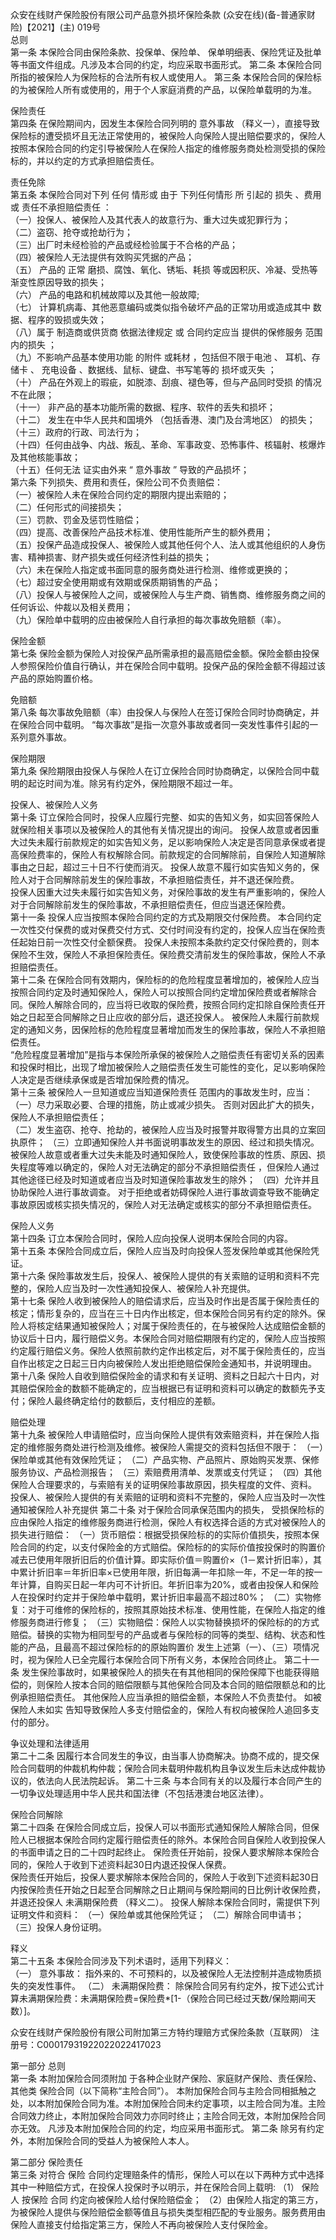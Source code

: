 众安在线财产保险股份有限公司产品意外损坏保险条款
(众安在线)(备-普通家财险)【2021】(主) 019号   
总则   
    第一条    本保险合同由保险条款、投保单、保险单、 保单明细表、保险凭证及批单等书面文件组成。凡涉及本合同的约定，均应采取书面形式。 
    第二条   本保险合同所指的被保险人为保险标的合法所有权人或使用人。 
    第三条   本保险合同的保险标的为被保险人所有或使用的，用于个人家庭消费的产品，以保险单载明的为准。 
  
保险责任  
    第四条   在保险期间内，因发生本保险合同列明的 意外事故  （释义一），直接导致保险标的遭受损坏且无法正常使用的，被保险人向保险人提出赔偿要求的，保险人按照本保险合同的约定引导被保险人在保险人指定的维修服务商处检测受损的保险标的，并以约定的方式承担赔偿责任。 
  
责任免除   
第五条   本保险合同对下列  任何  情形或  由于  下列任何情形  所  引起的  损失  、费用  或  责任不承担赔偿责任  ：   
（一）投保人、被保险人及其代表人的故意行为、重大过失或犯罪行为；   
（二）盗窃、抢夺或抢劫行为；   
    （三）出厂时未经检验的产品或经检验属于不合格的产品；   
    （四）被保险人无法提供有效购买凭据的产品；   
    （五）  产品的  正常  磨损、腐蚀、氧化、锈垢、耗损  等或因积灰、冷凝、受热等渐变性原因导致的损失；   
    （六）  产品的电路和机械故障以及其他一般故障;   
    （七）  计算机病毒、其他恶意编码或类似指令破坏产品的正常功用或造成其中       数据、程序的毁损或失效；   
    （八）属于  制造商或供货商  依据法律规定  或  合同约定应当  提供的保修服务  范围内的损失  ；   
    （九）不影响产品基本使用功能  的附件  或耗材  ，包括但不限于电池  、  耳机、存储卡  、  充电设备  、数据线、鼠标、键盘、书写笔等的  损坏或灭失  ；   
    （十）  产品在外观上的瑕疵，如脱漆、刮痕、褪色等，但与产品同时受损  的情况  不在此限；   
    （十一）  非产品的基本功能所需的数据、程序、软件的丢失和损坏；   
    （十二）  发生在中华人民共和国境外  （包括香港、澳门及台湾地区）  的损失；   
    （十三）政府的行政、司法行为；   
    （十四）任何由战争、内战、叛乱、革命、军事政变、恐怖事件、核辐射、核爆炸及其他核能事故；   
    （十五）任何无法  证实由外来  “  意外事故  ”  导致的产品损坏；   
    第六条 下列损失、费用和责任，保险公司不负责赔偿：   
    （一）被保险人未在保险合同约定的期限内提出索赔的；   
    （二）任何形式的间接损失；   
    （三）罚款、罚金及惩罚性赔偿；   
    （四）提高、改善保险产品技术标准、使用性能所产生的额外费用；   
    （五）投保产品造成投保人、被保险人或其他任何个人、法人或其他组织的人身伤害、精神损害、财产损失或任何经济性利益的损失；   
    （六）未在保险人指定或书面同意的服务商处进行检测、维修或更换的；   
    （七）超过安全使用期或有效期或保质期销售的产品；   
    （八）投保人与被保险人之间，或被保险人与生产商、销售商、维修服务商之间的任何诉讼、仲裁以及相关费用；   
    （九）保险单中载明的应由被保险人自行承担的每次事故免赔额（率）。   
   
保险金额  
    第七条   保险金额为保险人对投保产品所需承担的最高赔偿金额。保险金额由投保人参照保险价值自行确认，并在保险合同中载明。投保产品的保险金额不得超过该产品的原始购置价格。 
  
免赔额  
    第八条   每次事故免赔额（率）由投保人与保险人在签订保险合同时协商确定，并在保险合同中载明。 
    “每次事故”是指一次意外事故或者同一突发性事件引起的一系列意外事故。 
  
保险期限   
    第九条   保险期限由投保人与保险人在订立保险合同时协商确定，以保险合同中载明的起讫时间为准。除另有约定外，保险期限不超过一年。 
   
投保人、被保险人义务  
    第十条   订立保险合同时，投保人应履行完整、如实的告知义务，如实回答保险人就保险相关事项以及被保险人的其他有关情况提出的询问。 
    投保人故意或者因重大过失未履行前款规定的如实告知义务，足以影响保险人决定是否同意承保或者提高保险费率的，保险人有权解除合同。前款规定的合同解除前，自保险人知道解除事由之日起，超过三十日不行使而消灭。 
    投保人故意不履行如实告知义务的，保险人对于合同解除前发生的保险事故，不承担赔偿责任，并不退还保险费。   
    投保人因重大过失未履行如实告知义务，对保险事故的发生有严重影响的，保险人对于合同解除前发生的保险事故，不承担赔偿责任，但应当退还保险费。   
    第十一条   投保人应当按照本保险合同约定的方式及期限交付保险费。 
    本合同约定一次性交付保费的或对保费交付方式、交付时间没有约定的，投保人应当在保险责任起始日前一次性交付全额保费。 投保人未按照本条款约定交付保险费的，则本保险不生效，保险人不承担保险责任。保险费交清前发生的保险事故，保险人不承担赔偿责任。   
    第十二条   在保险合同有效期内，保险标的的危险程度显著增加的，被保险人应当按照合同约定及时通知保险人，保险人可以按照合同约定增加保险费或者解除合同。保险人解除合同的，应当将已收取的保险费，按照合同约定扣除自保险责任开始之日起至合同解除之日止应收的部分后，退还投保人。 
    被保险人未履行前款规定的通知义务，因保险标的危险程度显著增加而发生的保险事故，保险人不承担赔偿责任。  
    “危险程度显著增加”是指与本保险所承保的被保险人之赔偿责任有密切关系的因素和投保时相比，出现了增加被保险人之赔偿责任发生可能性的变化，足以影响保险人决定是否继续承保或是否增加保险费的情况。  
    第十三条   被保险人一旦知道或应当知道保险责任 范围内的事故发生时，应当：  
    （一）尽力采取必要、合理的措施，防止或减少损失。 否则对因此扩大的损失，保险人不承担赔偿责任；  
    （二）发生盗窃、抢夺、抢劫的，被保险人应当及时报警并取得警方出具的立案回执原件； 
    （三）立即通知保险人并书面说明事故发生的原因、经过和损失情况。 被保险人故意或者重大过失未能及时通知保险人，致使保险事故的性质、原因、损失程度等难以确定的，保险人对无法确定的部分不承担赔偿责任  ，但保险人通过其他途径已经及时知道或者应当及时知道保险事故发生的除外； 
    （四）允许并且协助保险人进行事故调查。 对于拒绝或者妨碍保险人进行事故调查导致不能确定事故原因或核实损失情况的，保险人对无法确定或核实的部分不承担赔偿责任。  
   
保险人义务   
    第十四条   订立本保险合同时，保险人应向投保人说明本保险合同的内容。  
    第十五条   本保险合同成立后，保险人应当及时向投保人签发保险单或其他保险凭证。   
    第十六条   保险事故发生后，投保人、被保险人提供的有关索赔的证明和资料不完整的，保险人应当及时一次性通知投保人、被保险人补充提供。   
    第十七条   保险人收到被保险人的赔偿请求后，应当及时作出是否属于保险责任的核定；情形复杂的，应当在三十日内作出核定，但本保险合同另有约定的除外。保险人将核定结果通知被保险人；对属于保险责任的，在与被保险人达成赔偿金额的协议后十日内，履行赔偿义务。本保险合同对赔偿期限有约定的，保险人应当按照约定履行赔偿义务。保险人依照前款约定作出核定后，对不属于保险责任的，应当自作出核定之日起三日内向被保险人发出拒绝赔偿保险金通知书，并说明理由。  
    第十八条   保险人自收到赔偿保险金的请求和有关证明、资料之日起六十日内，对其赔偿保险金的数额不能确定的，应当根据已有证明和资料可以确定的数额先予支付；保险人最终确定给付的数额后，支付相应的差额。  
  
赔偿处理   
    第十九条   被保险人申请赔偿时，应当向保险人提供有效索赔资料，并在保险人指定的维修服务商处进行检测及维修。被保险人需提交的资料包括但不限于： 
       （一）保险单或其他有效保险凭证； 
       （二）产品实物、产品照片、原始购买发票、保修服务协议、产品检测报告； 
       （三）索赔费用清单、发票或支付凭证； 
       （四）其他保险人合理要求的，与索赔有关的证明保险事故原因，损失程度的文件、资料。 
    投保人、被保险人提供的有关索赔的证明和资料不完整的，保险人应当及时一次性通知被保险人补充提供 
    第二十条   对于保险合同承保范围内的损失， 受损保险标的应由保险人指定的维修服务商进行检测，保险人有权选择合适的方式对被保险人的损失进行赔偿： 
    （一）货币赔偿：根据受损保险标的的实际价值损失，按照本保险合同的约定，以支付保险金的方式赔偿。保险标的的实际价值按投保时的购置价减去已使用年限折旧后的价值计算。即实际价值＝购置价×（1－累计折旧率），其中累计折旧率＝年折旧率×已使用年限，折旧每满一年扣除一年，不足一年的按一年计算，自购买日起一年内可不计折旧。年折旧率为20%，或者由投保人和保险人在投保时约定并于保险单中载明，累计折旧率最高不超过80%； 
    （二）实物修复：对于可维修的保险标的，按照其原始技术标准、使用性能，在保险人指定的维修服务商进行修复； 
（三）实物赔偿：保险人以实物替换损坏的保险标的的方式赔偿。替换的实物为相同型号的产品或者与保险标的同等的类型、结构、状态和性能的产品，且最高不超过保险标的的原始购置价 
    发生上述第（一）、（三）项情况时，视为保险人已全完履行本保险合同下所有义务，本保险合同终止。 
第二十一条   发生保险事故时，如果被保险人的损失在有其他相同的保险保障下也能获得赔偿的，则保险人按本合同的赔偿限额与其他保险合同及本合同的赔偿限额总和的比例承担赔偿责任。 其他保险人应当承担的赔偿金额，本保险人不负责垫付。  如被保险人未如实 告知导致保险人多支付赔偿金的，保险人有权向被保险人追回多支付的部分。 
  
争议处理和法律适用  
    第二十二条   因履行本合同发生的争议，由当事人协商解决。协商不成的，提交保险合同载明的仲裁机构仲裁；保险合同未载明仲裁机构且争议发生后未达成仲裁协议的，依法向人民法院起诉。 
第二十三条   与本合同有关的以及履行本合同产生的一切争议处理适用中华人民共和国法律（不包括港澳台地区法律）。 
  
保险合同解除   
    第二十四条   在保险合同成立后，投保人可以书面形式通知保险人解除合同，但保险人已根据本保险合同约定履行赔偿责任的除外。本保险合同自保险人收到投保人的书面申请之日的二十四时起终止。 
    保险责任开始前，投保人要求解除本保险合同的，保险人于收到下述资料起30日内退还投保人保费。  
    保险责任开始后，投保人要求解除本保险合同的，保险人于收到下述资料起30日内按保险责任开始之日起至合同解除之日止期间与保险期间的日比例计收保险费，并退还投保人 未满期保险费  （释义二）。 
    投保人解除本保险合同时，需提供下列证明文件和资料： 
    （一）保险单或其他保险凭证； 
    （二）解除合同申请书； 
（三）投保人身份证明。 
  
释义   
    第二十五条   本保险合同涉及下列术语时，适用下列释义：  
      （一） 意外事故：  指外来的、不可预料的，以及被保险人无法控制并造成物质损失的突发性事件。 
    （二） 未满期保险费：  除保险合同另有约定外，按下述公式计算未满期保险费：未满期保险费=保险费*[1-（保险合同已经过天数/保险期间天数）]。 
 
 
  
众安在线财产保险股份有限公司附加第三方特约理赔方式保险条款（互联网）
注册号：C00017931922022022417023   
   
第一部分 总则   
第一条    本附加保险合同须附加 于各种企业财产保险、家庭财产保险、责任保险、其他类 保险合同（以下简称“主险合同”）。 
本附加保险合同与主险合同相抵触之处，以本附加保险合同为准。本附加保险合同未约定事项，以主险合同为准。主险合同效力终止，本附加保险合同效力亦同时终止；主险合同无效，本附加保险合同亦无效。 
凡涉及本附加保险合同的约定，均应采用书面形式。 
第二条   除另有约定外，本附加保险合同的受益人为被保险人本人。 
  
第二部分 保险责任  
第三条   对符合 保险 合同约定理赔条件的情形，保险人可以在以下两种方式中选择其中一种赔偿方式，在投保人投保时予以明示，并在保险合同上载明: 
（1） 保险人 按保险 合同 约定向被保险人给付保险赔偿金； 
（2）由保险人指定的第三方，为被保险人提供与保险赔偿金额等值且与损失类型相匹配的专业服务。服务费用由保险人直接支付给指定第三方，保险人不再向被保险人支付保险金。 

